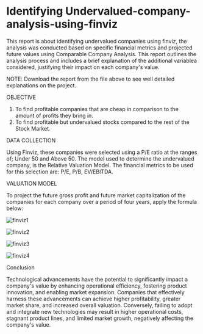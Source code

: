 # Identifying Undervalued-company-analysis-using-finviz

This report is about identifying undervalued companies using finviz, 
the analysis was conducted based on specific financial metrics and projected 
future values using Comparable Company Analysis. This report outlines the analysis 
process and includes a brief explanation of the additional variablea considered, 
justifying their impact on each company's value. 

NOTE: Download the report from the file above to see well detailed explanations on the project. 

OBJECTIVE

1. To find profitable companies that are cheap in comparison to the amount of profits they bring in.
2. To find profitable but undervalued stocks compared to the rest of the Stock Market.

DATA COLLECTION

Using Finviz, these companies were selected using a P/E ratio at the ranges of; Under 50 and
Above 50. The model used to determine the undervalued company, is the Relative Valuation
Model. The financial metrics to be used for this selection are: P/E, P/B, EV/EBITDA. 

VALUATION MODEL

To project the future gross profit and future market capitalization of the companies for each
company over a period of four years, apply the formula below:

![finviz1](https://github.com/user-attachments/assets/9036545f-698d-4f68-bb83-d508bcaa967a)


![finviz2](https://github.com/user-attachments/assets/b54aa226-c0ad-449b-b7f6-606f4f0eb6f4)


![finviz3](https://github.com/user-attachments/assets/a043b839-647d-4508-980b-c93a3a4934b1)

![finviz4](https://github.com/user-attachments/assets/d7e71168-6866-4d46-8fc5-8791fc9dcf71)

Conclusion

Technological advancements have the potential to significantly impact a company's value by enhancing
operational efficiency, fostering product innovation, and enabling market expansion. Companies that
effectively harness these advancements can achieve higher profitability, greater market share, and
increased overall valuation. Conversely, failing to adopt and integrate new technologies may result in
higher operational costs, stagnant product lines, and limited market growth, negatively affecting the
company's value.
